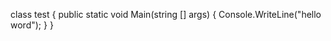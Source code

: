 class test
{
     public static void Main(string [] args)
     {
        Console.WriteLine("hello word");
     }
}